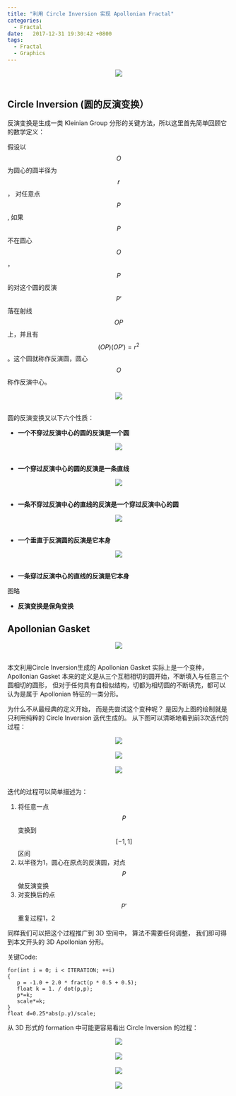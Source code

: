 ```yaml
---
title: "利用 Circle Inversion 实现 Apollonian Fractal"
categories:
  - Fractal
date:   2017-12-31 19:30:42 +0800
tags:
  - Fractal
  - Graphics
---
```


<script type="text/javascript" async src="https://cdn.mathjax.org/mathjax/latest/MathJax.js?config=TeX-MML-AM_CHTML"> </script>

<center><img src="/assets/images/apollonian/apollonian0.png"></center>
<br/>

## Circle Inversion (圆的反演变换）

反演变换是生成一类 Kleinian Group 分形的关键方法，所以这里首先简单回顾它的数学定义：

假设以$$O$$为圆心的圆半径为$$r$$， 对任意点$$P$$, 如果$$P$$不在圆心$$O$$， $$P$$的对这个圆的反演$$P'$$落在射线$$OP$$上，并且有$$(OP)(OP')=r^2$$。这个圆就称作反演圆，圆心$$O$$称作反演中心。

<center><img src="/assets/images/apollonian/invers_def.gif"></center>
<br/>

圆的反演变换又以下六个性质：

 * **一个不穿过反演中心的圆的反演是一个圆**

<center><img src="/assets/images/apollonian/c_c.gif"></center>
<br/>


 * **一个穿过反演中心的圆的反演是一条直线**


<center><img src="/assets/images/apollonian/c_l.gif"></center>
<br/>


 * **一条不穿过反演中心的直线的反演是一个穿过反演中心的圆**

<center><img src="/assets/images/apollonian/cl.png"></center>
<br/>

 * **一个垂直于反演圆的反演是它本身**

<center><img src="/assets/images/apollonian/orth.gif"></center>
<br/>

 * **一条穿过反演中心的直线的反演是它本身**

图略

 * **反演变换是保角变换**

## Apollonian Gasket

<center><img src="/assets/images/apollonian/gasket0.png"></center>
<br/>

本文利用Circle Inversion生成的 Apollonian Gasket 实际上是一个变种，Apollonian Gasket 本来的定义是从三个互相相切的圆开始，不断填入与任意三个圆相切的圆形， 但对于任何具有自相似结构，切都为相切圆的不断填充，都可以认为是属于 Apollonian 特征的一类分形。

为什么不从最经典的定义开始， 而是先尝试这个变种呢？ 是因为上图的绘制就是只利用纯粹的 Circle Inversion 迭代生成的。
从下图可以清晰地看到前3次迭代的过程：

<center><img src="/assets/images/apollonian/gasket1.png"></center>
<br/>

<center><img src="/assets/images/apollonian/gasket2.png"></center>
<br/>

<center><img src="/assets/images/apollonian/gasket3.png"></center>
<br/>

迭代的过程可以简单描述为：

1. 将任意一点$$P$$变换到$$[-1, 1]$$区间
2. 以半径为1，圆心在原点的反演圆，对点$$P$$做反演变换
3. 对变换后的点$$P'$$重复过程1，2

同样我们可以把这个过程推广到 3D 空间中， 算法不需要任何调整， 我们即可得到本文开头的 3D Apollonian 分形。

关键Code:

```
for(int i = 0; i < ITERATION; ++i)
{
   p = -1.0 + 2.0 * fract(p * 0.5 + 0.5);
   float k = 1. / dot(p,p);
   p*=k;
   scale*=k;
}
float d=0.25*abs(p.y)/scale;

```
 
 
从 3D 形式的 formation 中可能更容易看出 Circle Inversion 的过程：

<center><img src="/assets/images/apollonian/apollonian2.png"></center>
<br/>

<center><img src="/assets/images/apollonian/apollonian3.png"></center>
<br/>

<center><img src="/assets/images/apollonian/apollonian4.png"></center>
<br/>

<center><img src="/assets/images/apollonian/apollonian1.png"></center>
<br/>